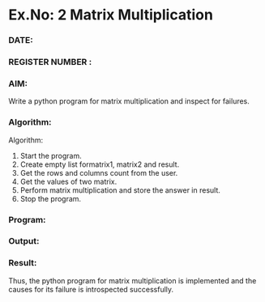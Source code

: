 # Ex.No: 2   Matrix Multiplication 

### DATE:                                                                            
### REGISTER NUMBER : 

### AIM: 
Write a python program for matrix multiplication and inspect for failures.
 
### Algorithm:

Algorithm:
1. Start the program.
2. Create empty list formatrix1, matrix2 and result.
3. Get the rows and columns count from the user.
4. Get the values of two matrix.
5. Perform matrix multiplication and store the answer in result.
6. Stop the program.
### Program:













### Output:






### Result:
Thus, the python program for matrix multiplication is implemented and the causes for its failure is introspected successfully.

